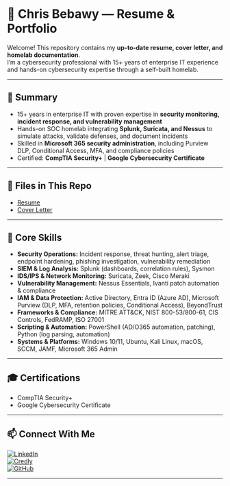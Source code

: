 # 📄 Chris Bebawy — Resume & Portfolio  

Welcome! This repository contains my **up-to-date resume, cover letter, and homelab documentation**.  
I’m a cybersecurity professional with 15+ years of enterprise IT experience and hands-on cybersecurity expertise through a self-built homelab.  

---

## 🔑 Summary  

- 15+ years in enterprise IT with proven expertise in **security monitoring, incident response, and vulnerability management**  
- Hands-on SOC homelab integrating **Splunk, Suricata, and Nessus** to simulate attacks, validate defenses, and document incidents  
- Skilled in **Microsoft 365 security administration**, including Purview DLP, Conditional Access, MFA, and compliance policies  
- Certified: **CompTIA Security+** | **Google Cybersecurity Certificate**  

---

## 📂 Files in This Repo  

- [Resume](https://github.com/user-attachments/files/22080324/Chris_Bebawy_Resume.pdf)
- [Cover Letter](https://github.com/user-attachments/files/22080327/Chris_Bebawy_Cover_Letter.pdf)

---

## 🧰 Core Skills  

- **Security Operations:** Incident response, threat hunting, alert triage, endpoint hardening, phishing investigation, vulnerability remediation  
- **SIEM & Log Analysis:** Splunk (dashboards, correlation rules), Sysmon  
- **IDS/IPS & Network Monitoring:** Suricata, Zeek, Cisco Meraki  
- **Vulnerability Management:** Nessus Essentials, Ivanti patch automation & compliance  
- **IAM & Data Protection:** Active Directory, Entra ID (Azure AD), Microsoft Purview (DLP, MFA, retention policies, Conditional Access), BeyondTrust  
- **Frameworks & Compliance:** MITRE ATT&CK, NIST 800-53/800-61, CIS Controls, FedRAMP, ISO 27001  
- **Scripting & Automation:** PowerShell (AD/O365 automation, patching), Python (log parsing, automation)  
- **Systems & Platforms:** Windows 10/11, Ubuntu, Kali Linux, macOS, SCCM, JAMF, Microsoft 365 Admin    

---

## 🎓 Certifications  

- CompTIA Security+  
- Google Cybersecurity Certificate  

---

## 📫 Connect With Me  

[![LinkedIn](https://img.shields.io/badge/LinkedIn-Connect-blue?style=flat&logo=linkedin)](https://www.linkedin.com/in/chrisbebawy/)  
[![Credly](https://img.shields.io/badge/Credly-Certifications-orange?style=flat&logo=credly)](https://www.credly.com/users/chris-bebawy)  
[![GitHub](https://img.shields.io/badge/GitHub-Portfolio-black?style=flat&logo=github)](https://github.com/MrPeanutButters)  

---
